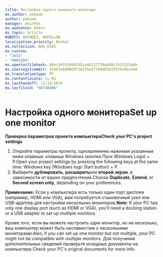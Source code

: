 ```yaml
---
title: Настройка одного внешнего монитора
ms.author: pebaum
author: pebaum
manager: mnirkhe
ms.audience: Admin
ms.topic: article
ROBOTS: NOINDEX, NOFOLLOW
localization_priority: Normal
ms.collection: Adm_O365
ms.custom:
- "3453"
- "9001450"
ms.openlocfilehash: b9ec34f420092d5ca46137739a848cf413253a6b
ms.sourcegitcommit: 42463e8d8869f36225a27388d83d37629c6b149e
ms.translationtype: MT
ms.contentlocale: ru-RU
ms.lasthandoff: 12/18/2019
ms.locfileid: "40738406"
---
```

# <a name="set-up-one-monitor"></a><span data-ttu-id="f484c-102">Настройка одного монитора</span><span class="sxs-lookup"><span data-stu-id="f484c-102">Set up one monitor</span></span>

<span data-ttu-id="f484c-103">**Проверка параметров проекта компьютера**</span><span class="sxs-lookup"><span data-stu-id="f484c-103">**Check your PC's project settings**</span></span>

1. <span data-ttu-id="f484c-104">Откройте параметры проекта, одновременно нажимая указанные ниже клавиши: клавиша Windows (кнопка Пуск Windows Logo) + P.</span><span class="sxs-lookup"><span data-stu-id="f484c-104">Open your project settings by pressing the following keys at the same time: Windows key (Windows logo Start button) + P.</span></span>
2. <span data-ttu-id="f484c-105">Выберите **дублировать**, **расширить**или **второй экран**, в зависимости от ваших предпочтений.</span><span class="sxs-lookup"><span data-stu-id="f484c-105">Choose **Duplicate**, **Extend**, or **Second screen only**, depending on your preferences.</span></span>

<span data-ttu-id="f484c-106">**Примечание:** Если у компьютера есть только один порт дисплея (например, HDMI или VGA), вам потребуется стыковочный узел или USB-адаптер для настройки нескольких мониторов.</span><span class="sxs-lookup"><span data-stu-id="f484c-106">**Note:** If your PC has only one display port (such as HDMI or VGA), you'll need a docking station or a USB adapter to set up multiple monitors.</span></span>

<span data-ttu-id="f484c-107">Кроме того, если вы можете настроить один монитор, но не несколько, ваш компьютер может быть несовместим с несколькими мониторами.</span><span class="sxs-lookup"><span data-stu-id="f484c-107">Also, if you can set up one monitor but not multiple, your PC might not be compatible with multiple monitors.</span></span> <span data-ttu-id="f484c-108">Для получения дополнительных сведений проверьте исходные документы на компьютере.</span><span class="sxs-lookup"><span data-stu-id="f484c-108">Check your PC's original documents for more info.</span></span>